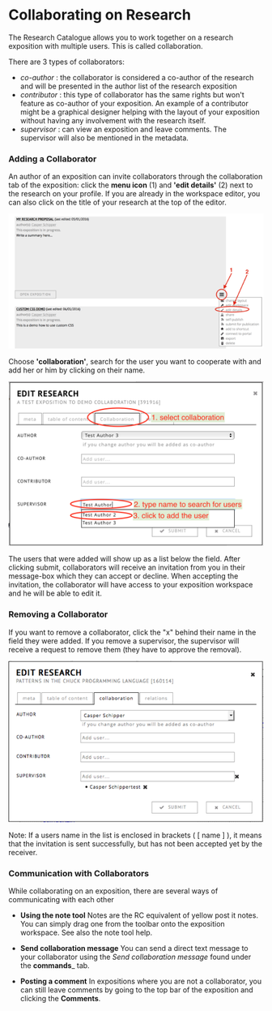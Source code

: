 # Collaborating on Research

The Research Catalogue allows you to work together on a research exposition with multiple users. This is called collaboration.
  
There are 3 types of collaborators:
  
- *co-author* : the collaborator is considered a co-author of the research and will be presented in the author list of the research exposition 
- *contributor* : this type of collaborator has the same rights but won't feature as co-author of your exposition. An example of a contributor might be a graphical designer helping with the layout of your exposition without having any involvement with the research itself.
- *supervisor* : can view an exposition and leave comments. The supervisor will also be mentioned in the metadata.

### Adding a Collaborator

An author of an exposition can invite collaborators through the collaboration tab of the exposition: click
the __menu icon__ (1) and __'edit details'__ (2) next to the research on your profile. If you are already in the workspace editor, you can also click on the title of your research at the top of the editor.

![Location of the collaboration dialog](images/collaborate_1.png "image showing the menu icon")

Choose __'collaboration'__, search for the user you want to cooperate with and add her or him by clicking on their name. 

![Inviting a supervisor by typing it into the supervisor box](images/inviting-supervisor.png "Image showing a user adding another user as supervisor")

The users that were added will show up as a list below the field. After clicking submit, collaborators will receive an invitation from you in their message-box which they can accept or decline. When accepting the invitation, the collaborator will have access to your exposition workspace and he will be able to edit it.

### Removing a Collaborator

If you want to remove a collaborator, click the "x" behind their name in
the field they were added. If you remove a supervisor, the supervisor
will receive a request to remove them (they have to approve the removal).

![Collaboration tab](images/collaborate_2.png "Collaboration tab")

Note: If a users name in the list is enclosed in brackets ( [ name ]
), it means that the invitation is sent successfully, but has not been
accepted yet by the receiver.

### Communication with Collaborators

While collaborating on an exposition, there are several ways of communicating with each other

* __Using the note tool__
	Notes are the RC equivalent of yellow post it notes. You can simply drag one from the toolbar onto the exposition workspace. See also the note tool help.

* __Send collaboration message__
	You can send a direct text message to your collaborator using the *Send collaboration message* found under the __commands___ tab.

* __Posting a comment__
	In expositions where you are not a collaborator, you can still leave comments by going to the top bar of the exposition and clicking the __Comments__.

